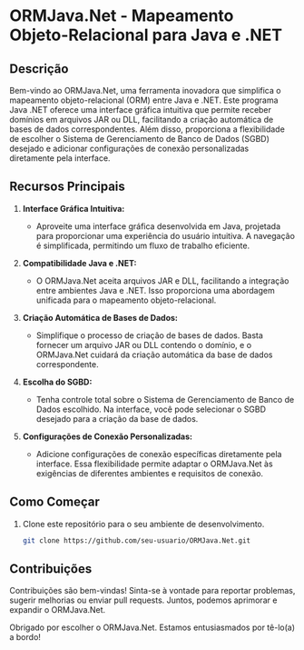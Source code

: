 # ORMJava.Net - Mapeamento Objeto-Relacional para Java e .NET

## Descrição

Bem-vindo ao ORMJava.Net, uma ferramenta inovadora que simplifica o mapeamento objeto-relacional (ORM) entre Java e .NET. Este programa Java .NET oferece uma interface gráfica intuitiva que permite receber domínios em arquivos JAR ou DLL, facilitando a criação automática de bases de dados correspondentes. Além disso, proporciona a flexibilidade de escolher o Sistema de Gerenciamento de Banco de Dados (SGBD) desejado e adicionar configurações de conexão personalizadas diretamente pela interface.

## Recursos Principais

1. **Interface Gráfica Intuitiva:**
   - Aproveite uma interface gráfica desenvolvida em Java, projetada para proporcionar uma experiência do usuário intuitiva. A navegação é simplificada, permitindo um fluxo de trabalho eficiente.

2. **Compatibilidade Java e .NET:**
   - O ORMJava.Net aceita arquivos JAR e DLL, facilitando a integração entre ambientes Java e .NET. Isso proporciona uma abordagem unificada para o mapeamento objeto-relacional.

3. **Criação Automática de Bases de Dados:**
   - Simplifique o processo de criação de bases de dados. Basta fornecer um arquivo JAR ou DLL contendo o domínio, e o ORMJava.Net cuidará da criação automática da base de dados correspondente.

4. **Escolha do SGBD:**
   - Tenha controle total sobre o Sistema de Gerenciamento de Banco de Dados escolhido. Na interface, você pode selecionar o SGBD desejado para a criação da base de dados.

5. **Configurações de Conexão Personalizadas:**
   - Adicione configurações de conexão específicas diretamente pela interface. Essa flexibilidade permite adaptar o ORMJava.Net às exigências de diferentes ambientes e requisitos de conexão.

## Como Começar

1. Clone este repositório para o seu ambiente de desenvolvimento.

   ```bash
   git clone https://github.com/seu-usuario/ORMJava.Net.git


## Contribuições
Contribuições são bem-vindas! Sinta-se à vontade para reportar problemas, sugerir melhorias ou enviar pull requests. Juntos, podemos aprimorar e expandir o ORMJava.Net.

Obrigado por escolher o ORMJava.Net. Estamos entusiasmados por tê-lo(a) a bordo!
